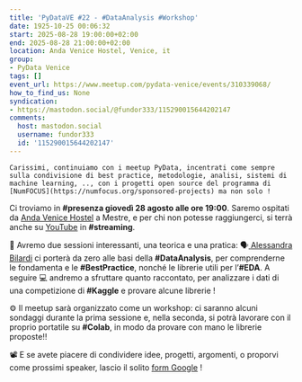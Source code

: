 ```yaml
---
title: 'PyDataVE #22 - #DataAnalysis #Workshop'
date: 1925-10-25 00:06:32
start: 2025-08-28 19:00:00+02:00
end: 2025-08-28 21:00:00+02:00
location: Anda Venice Hostel, Venice, it
group:
- PyData Venice
tags: []
event_url: https://www.meetup.com/pydata-venice/events/310339068/
how_to_find_us: None
syndication:
- https://mastodon.social/@fundor333/115290015644202147
comments:
  host: mastodon.social
  username: fundor333
  id: '115290015644202147'
---
```

    Carissimi, continuiamo con i meetup PyData, incentrati come sempre sulla condivisione di best practice, metodologie, analisi, sistemi di machine learning, .., con i progetti open source del programma di [NumFOCUS](https://numfocus.org/sponsored-projects) ma non solo !

Ci troviamo in **#presenza giovedì 28 agosto alle ore 19:00**.
Saremo ospitati da [Anda Venice Hostel](https://maps.app.goo.gl/XEf4i3UYwpLAmGoT8) a Mestre, e per chi non potesse raggiungerci, si terrà anche su [YouTube](https://www.youtube.com/watch?v=0T720NCMS2o) in **#streaming**.

👥 Avremo due sessioni interessanti, una teorica e una pratica:
🗣[ ](https://www.linkedin.com/in/bigluck/)[Alessandra Bilardi](https://www.linkedin.com/in/bilardi/) ci porterà da zero alle basi della **#DataAnalysis**, per comprenderne le fondamenta e le **#BestPractice**, nonché le librerie utili per l’**#EDA**.
A seguire 💻 andremo a sfruttare quanto raccontato, per analizzare i dati di una competizione di **#Kaggle** e provare alcune librerie !

⚙️ Il meetup sarà organizzato come un workshop: ci saranno alcuni sondaggi durante la prima sessione e, nella seconda, si potrà lavorare con il proprio portatile su **#Colab**, in modo da provare con mano le librerie proposte‼️

📽 E se avete piacere di condividere idee, progetti, argomenti, o proporvi come prossimi speaker, lascio il solito [form Google](https://forms.gle/rVMWxFnodHaNb9ab9) !
